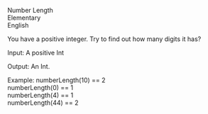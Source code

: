 Number Length  
Elementary  
English  

You have a positive integer. Try to find out how many digits it has?

Input: A positive Int

Output: An Int.

Example:
numberLength(10) == 2  
numberLength(0) == 1  
numberLength(4) == 1   
numberLength(44) == 2  
